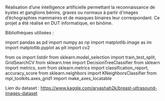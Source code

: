 Réalisation d’une intelligence artificielle permettant la reconnaissance de kystes et ganglions bénins, graves ou normaux à partir d'images d’échographies mammaires et de masques binaires leur correspondant.
Ce projet a été réalisé en DUT informatique, en binôme.

Bibliothèques utilisées :

import pandas as pd
import numpy as np
import matplotlib.image as im
import matplotlib.pyplot as plt
import cv2

from os import listdir
from sklearn.model_selection import train_test_split, GridSearchCV
from sklearn.tree import DecisionTreeClassifier
from sklearn import metrics, svm
from sklearn.metrics import classification_report, accuracy_score
from sklearn.neighbors import KNeighborsClassifier
from mpl_toolkits.axes_grid1 import make_axes_locatable


Lien du dataset :
https://www.kaggle.com/aryashah2k/breast-ultrasound-images-dataset
